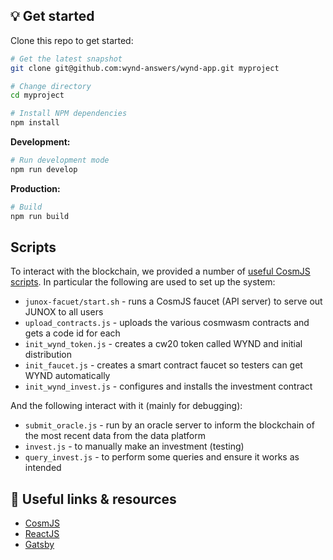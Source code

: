 ## 💡 Get started
Clone this repo to get started:
```sh
# Get the latest snapshot
git clone git@github.com:wynd-answers/wynd-app.git myproject

# Change directory
cd myproject

# Install NPM dependencies
npm install
```

**Development:**
```sh
# Run development mode
npm run develop
```

**Production:**
```sh
# Build
npm run build
```

## Scripts

To interact with the blockchain, we provided a number of [useful CosmJS scripts](https://github.com/wynd-answers/wynd-app/tree/main/src/scripts). In particular the following are used to set up the system:

* `junox-facuet/start.sh` - runs a CosmJS faucet (API server) to serve out JUNOX to all users
* `upload_contracts.js` - uploads the various cosmwasm contracts and gets a code id for each
* `init_wynd_token.js` - creates a cw20 token called WYND and initial distribution
* `init_faucet.js` - creates a smart contract faucet so testers can get WYND automatically
* `init_wynd_invest.js` - configures and installs the investment contract

And the following interact with it (mainly for debugging):

* `submit_oracle.js` - run by an oracle server to inform the blockchain of the most recent data from the data platform
* `invest.js` - to manually make an investment (testing)
* `query_invest.js` - to perform some queries and ensure it works as intended


## 🔗 Useful links & resources
- [CosmJS](https://github.com/cosmos/cosmjs)
- [ReactJS](https://reactjs.org/)
- [Gatsby](https://www.gatsbyjs.com/)
